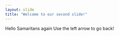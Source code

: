 ```yaml
---
layout: slide
title: "Welcome to our second slide!"
---
```

Hello Samaritans again
Use the left arrow to go back!
